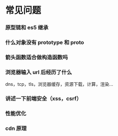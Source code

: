 # 常见问题

### 原型链和 es5 继承

### 什么对象没有 prototype 和 __proto__

### 箭头函数适合做构造函数吗

### 浏览器输入 url 后经历了什么

dns，tcp，tls，浏览器缓存，资源下载，计算，渲染...

### 讲述一下前端安全（xss，csrf）

### 性能优化

### cdn 原理
